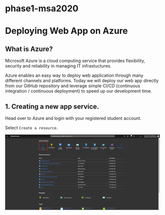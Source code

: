 # phase1-msa2020

# Deploying Web App on Azure

## What is Azure?

Microsoft Azure is a cloud computing service that provides flexibility, security and reliability in managing IT infrastuctures. 

Azure enables an easy way to deploy web application through many different channels and platforms. Today we will deploy our web app directly from our GitHub repository and leverage simple CI/CD (continuous integration / continuous deployment) to speed up our development time.

## 1. Creating a new app service.

Head over to Azure and login with your registered student account.

Select `Create a resource`.


![Create a new resource in Azure](images/1.png)
